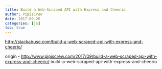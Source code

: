 ```yaml
---
title: Build a Web-Scraped API with Express and Cheerio
author: PipisCrew
date: 2017-09-26
categories: [js]
toc: true
---
```


http://stackabuse.com/build-a-web-scraped-api-with-express-and-cheerio/

origin - http://www.pipiscrew.com/2017/09/build-a-web-scraped-api-with-express-and-cheerio/ build-a-web-scraped-api-with-express-and-cheerio